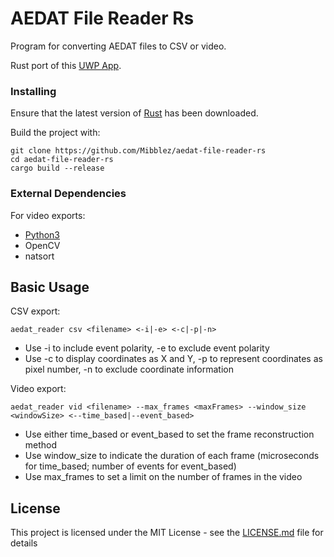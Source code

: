 # AEDAT File Reader Rs

Program for converting AEDAT files to CSV or video.

Rust port of this [UWP App](https://github.com/MartinNowak96/AEDAT-File-Reader).

### Installing

Ensure that the latest version of [Rust](https://www.rust-lang.org/tools/install) has been downloaded.

Build the project with:

```
git clone https://github.com/Mibblez/aedat-file-reader-rs
cd aedat-file-reader-rs
cargo build --release
```

### External Dependencies

For video exports:

* [Python3](https://www.python.org/downloads/)
* OpenCV
* natsort


## Basic Usage

CSV export:
```
aedat_reader csv <filename> <-i|-e> <-c|-p|-n>
```

* Use -i to include event polarity, -e to exclude event polarity
* Use -c to display coordinates as X and Y, -p to represent coordinates as pixel number, -n to exclude coordinate information


Video export:
```
aedat_reader vid <filename> --max_frames <maxFrames> --window_size <windowSize> <--time_based|--event_based>
```

* Use either time_based or event_based to set the frame reconstruction method
* Use window_size to indicate the duration of each frame (microseconds for time_based; number of events for event_based)
* Use max_frames to set a limit on the number of frames in the video



## License

This project is licensed under the MIT License - see the [LICENSE.md](LICENSE.md) file for details
